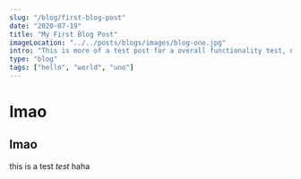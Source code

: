 ```yaml
---
slug: "/blog/first-blog-post"
date: "2020-07-19"
title: "My First Blog Post"
imageLocation: "../../posts/blogs/images/blog-one.jpg"
intro: "This is more of a test post for a overall functionality test, nothing special"
type: "blog"
tags: ["hello", "world", "uno"]
---
```


# lmao
## lmao

this is a  test *test* haha